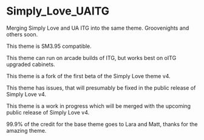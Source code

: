 Simply_Love_UAITG
=================

Merging Simply Love and UA ITG into the same theme. Groovenights and others soon. 

This theme is SM3.95 compatible.

This theme can run on arcade builds of ITG, but works best on oITG upgraded cabinets.

This theme is a fork of the first beta of the Simply Love theme v4.

This theme has issues, that will presumably be fixed in the public release of Simply Love v4.

This theme is a work in progress which will be merged with the upcoming public release of Simply Love v4.

99.9% of the credit for the base theme goes to Lara and Matt, thanks for the amazing theme.
